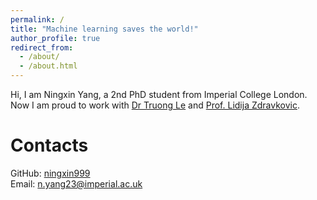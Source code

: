 ```yaml
---
permalink: /
title: "Machine learning saves the world!"
author_profile: true
redirect_from: 
  - /about/
  - /about.html
---
```

Hi, I am Ningxin Yang, a 2nd PhD student from Imperial College London. Now I am proud to work with [Dr Truong Le](https://profiles.imperial.ac.uk/truong.le) and [Prof. Lidija Zdravkovic](https://profiles.imperial.ac.uk/l.zdravkovic).

Contacts
======
GitHub: [ningxin999](https://github.com/ningxin999)  
Email: [n.yang23@imperial.ac.uk](n.yang23@imperial.ac.uk)
